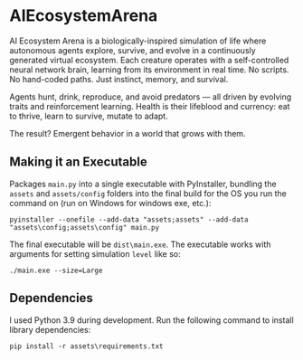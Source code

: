 # AIEcosystemArena
AI Ecosystem Arena is a biologically-inspired simulation of life where autonomous agents explore, survive, and evolve in a continuously generated virtual ecosystem. Each creature operates with a self-controlled neural network brain, learning from its environment in real time. No scripts. No hand-coded paths. Just instinct, memory, and survival.

Agents hunt, drink, reproduce, and avoid predators — all driven by evolving traits and reinforcement learning. Health is their lifeblood and currency: eat to thrive, learn to survive, mutate to adapt.

The result? Emergent behavior in a world that grows with them.

## Making it an Executable

Packages `main.py` into a single executable with PyInstaller, bundling the `assets` and `assets/config` folders into the final build for the OS you run the command on (run on Windows for windows exe, etc.):

```
pyinstaller --onefile --add-data "assets;assets" --add-data "assets\config;assets\config" main.py
```

The final executable will be `dist\main.exe`. The executable works with arguments for setting simulation `level` like so:

```
./main.exe --size=Large
```

## Dependencies

I used Python 3.9 during development. Run the following command to install library dependencies:

```
pip install -r assets\requirements.txt
```